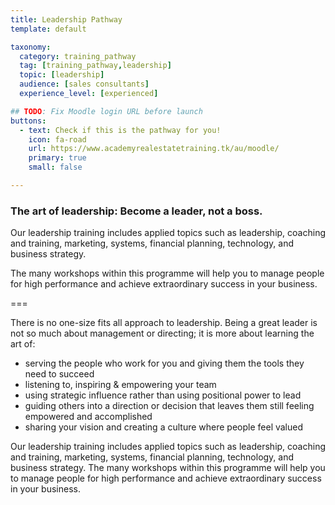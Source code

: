 ```yaml
---
title: Leadership Pathway
template: default

taxonomy:
  category: training_pathway
  tag: [training_pathway,leadership]
  topic: [leadership]
  audience: [sales consultants]
  experience_level: [experienced]

## TODO: Fix Moodle login URL before launch
buttons:
  - text: Check if this is the pathway for you!
    icon: fa-road
    url: https://www.academyrealestatetraining.tk/au/moodle/
    primary: true
    small: false

---
```


### The art of leadership: Become a leader, not a boss.

Our leadership training includes applied topics such as leadership, coaching and training, marketing, systems, financial planning, technology, and business strategy. 

The many workshops within this programme will help you to manage people for high performance and achieve extraordinary success in your business.

===

There is no one-size fits all approach to leadership. Being a great leader is not so much about management or directing; it is more about learning the art of:

-	serving the people who work for you and giving them the tools they need to succeed
-	listening to, inspiring & empowering your team
-	using strategic influence rather than using positional power to lead
-	guiding others into a direction or decision that leaves them still feeling empowered and accomplished
-	sharing your vision and creating a culture where people feel valued

Our leadership training includes applied topics such as leadership, coaching and training, marketing, systems, financial planning, technology, and business strategy. The many workshops within this programme will help you to manage people for high performance and achieve extraordinary success in your business.
